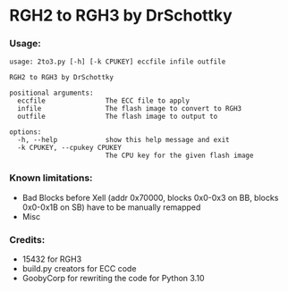 # RGH2 to RGH3 by DrSchottky

### Usage:
```
usage: 2to3.py [-h] [-k CPUKEY] eccfile infile outfile

RGH2 to RGH3 by DrSchottky

positional arguments:
  eccfile               The ECC file to apply
  infile                The flash image to convert to RGH3
  outfile               The flash image to output to

options:
  -h, --help            show this help message and exit
  -k CPUKEY, --cpukey CPUKEY
                        The CPU key for the given flash image
```

### Known limitations:
- Bad Blocks before Xell (addr 0x70000, blocks 0x0-0x3 on BB, blocks 0x0-0x1B on SB) have to be manually remapped
- Misc

### Credits:
- 15432 for RGH3
- build.py creators for ECC code
- GoobyCorp for rewriting the code for Python 3.10